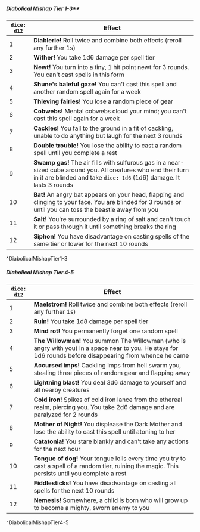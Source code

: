 ##### Diabolical Mishap Tier 1-3**
| `dice: d12` | Effect                                                                                                                                                                                           |
| ----------- | ------------------------------------------------------------------------------------------------------------------------------------------------------------------------------------------------ |
| 1           | **Diablerie!** Roll twice and combine both effects (reroll any further 1s)                                                                                                                     |
| 2           | **Wither!** You take 1d6 damage per spell tier                                                                                                                                                               |
| 3           | **Newt!** You turn into a tiny, 1 hit point newt for 3 rounds. You can't cast spells in this form                                                                                                                                               |
| 4           | **Shune's baleful gaze!** You can't cast this spell and another random spell again for a week                                                                                                                                   |
| 5           | **Thieving fairies!** You lose a random piece of gear                                                                                                                                       |
| 6           | **Cobwebs!** Mental cobwebs cloud your mind; you can't cast this spell again for a week                                                                                                                             |
| 7           | **Cackles!** You fall to the ground in a fit of cackling, unable to do anything but laugh for the next 3 rounds |
| 8           | **Double trouble!** You lose the ability to cast a random spell until you complete a rest                                                                                                      |
| 9           | **Swamp gas!** The air fills with sulfurous gas in a near-sized cube around you. All creatures who end their turn in it are blinded and take `dice: 1d6` (1d6) damage. It lasts 3 rounds                                                                            |
| 10          | **Bat!** An angry bat appears on your head, flapping and clinging to your face. You are blinded for 3 rounds or until you can toss the beastie away from you                                                                                                  |
| 11          | **Salt!** You're surrounded by a ring of salt and can't touch it or pass through it until something breaks the ring                                                                                        |
| 12          | **Siphon!** You have disadvantage on casting spells of the same tier or lower for the next 10 rounds                                                                                                     |
^DiabolicalMishapTier1-3

##### **Diabolical Mishap Tier 4-5**
| `dice: d12` | Effect                                                                                                                                                  |
| ----------- | ------------------------------------------------------------------------------------------------------------------------------------------------------- |
| 1           | **Maelstrom!** Roll twice and combine both effects (reroll any further 1s)                                                                                  |
| 2           | **Ruin!** You take 1d8 damage per spell tier                                                                                                                |
| 3           | **Mind rot!** You permanently forget one random spell                                                                                                       |
| 4           | **The Willowman!** You summon The Willowman (who is angry with you) in a space near to you. He stays for 1d6 rounds before disappearing from whence he came |
| 5           | **Accursed imps!** Cackling imps from hell swarm you, stealing three pieces of random gear and flapping away                                                |
| 6           | **Lightning blast!** You deal 3d6 damage to yourself and all nearby creatures                                                                               |
| 7           | **Cold iron!** Spikes of cold iron lance from the ethereal realm, piercing you. You take 2d6 damage and are paralyzed for 2 rounds                          |
| 8           | **Mother of Night!** You displease the Dark Mother and lose the ability to cast this spell until atoning to her                                             |
| 9           | **Catatonia!** You stare blankly and can't take any actions for the next hour                                                                               |
| 10          | **Tongue of dog!** Your tongue lolls every time you try to cast a spell of a random tier, ruining the magic. This persists until you complete a rest        |
| 11          | **Fiddlesticks!** You have disadvantage on casting all spells for the next 10 rounds                                                                        |
| 12          | **Nemesis!** Somewhere, a child is born who will grow up to become a mighty, sworn enemy to you                                                         | 
^DiabolicalMishapTier4-5